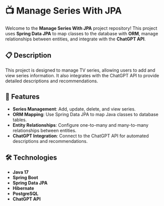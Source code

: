 # 📺 Manage Series With JPA

Welcome to the **Manage Series With JPA** project repository! This project uses **Spring Data JPA** to map classes to the database with **ORM**, manage relationships between entities, and integrate with the **ChatGPT API**.

## 📋 Description

This project is designed to manage TV series, allowing users to add and view series information. It also integrates with the ChatGPT API to provide detailed descriptions and recommendations.

## 🚀 Features

- **Series Management**: Add, update, delete, and view series.
- **ORM Mapping**: Use Spring Data JPA to map Java classes to database tables.
- **Entity Relationships**: Configure one-to-many and many-to-many relationships between entities.
- **ChatGPT Integration**: Connect to the ChatGPT API for automated descriptions and recommendations.

## 🛠️ Technologies

- **Java 17**
- **Spring Boot**
- **Spring Data JPA**
- **Hibernate**
- **PostgreSQL**
- **ChatGPT API**

